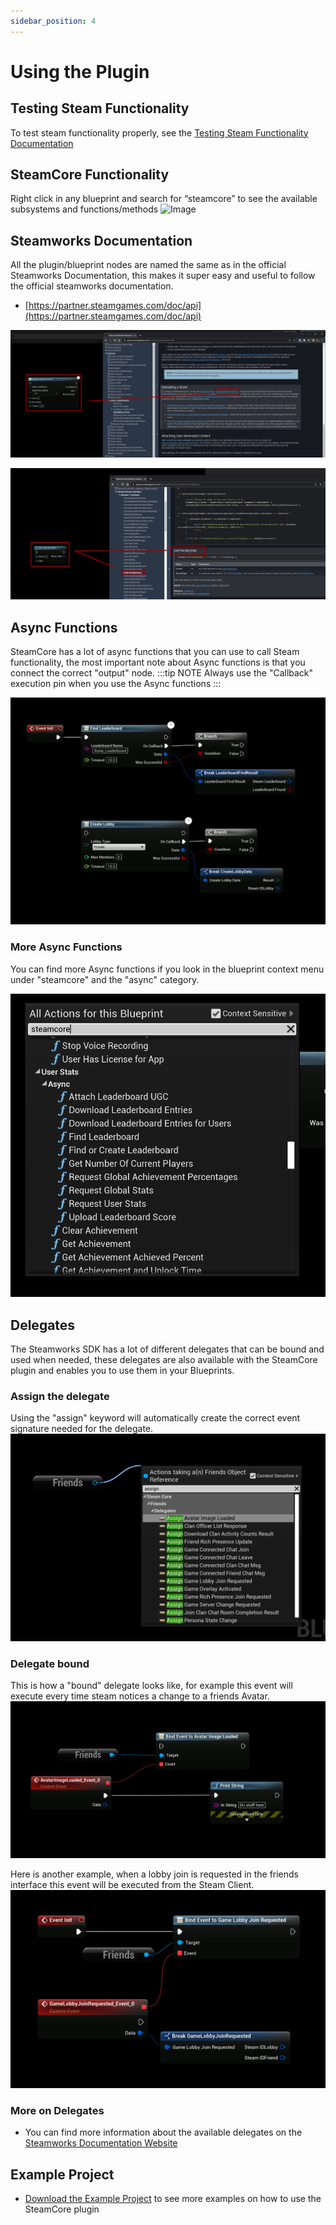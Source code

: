 ```yaml
---
sidebar_position: 4
---
```


# Using the Plugin

## Testing Steam Functionality
To test steam functionality properly, see the [Testing Steam Functionality Documentation](testing_steam_functionality.md)

## SteamCore Functionality
Right click in any blueprint and search for “steamcore” to see the available subsystems and functions/methods
![Image](https://eeldev.com/wp-content/uploads/2020/01/rightclick.png)

## Steamworks Documentation
All the plugin/blueprint nodes are named the same as in the official Steamworks Documentation, this makes it super easy and useful to follow the official steamworks documentation.
- [https://partner.steamgames.com/doc/api](https://partner.steamgames.com/doc/api)

![Image](../../../static/img/steamworks_example_1.jpg)

![Image](../../../static/img/steamworks_example_2.jpg)

## Async Functions
SteamCore has a lot of async functions that you can use to call Steam functionality, the most important note about Async functions is that you connect the correct "output" node.
:::tip NOTE
Always use the "Callback" execution pin when you use the Async functions
:::

![Image](../../../static/img/async_functions.png)

### More Async Functions
You can find more Async functions if you look in the blueprint context menu under "steamcore" and the "async" category.

![Image](../../../static/img/async_context.png)


## Delegates
The Steamworks SDK has a lot of different delegates that can be bound and used when needed, these delegates are also available with the SteamCore plugin and enables you to use them in your Blueprints.

### Assign the delegate
Using the "assign" keyword will automatically create the correct event signature needed for the delegate.
![Image](../../../static/img/assign_delegate.png)

### Delegate bound
This is how a "bound" delegate looks like, for example this event will execute every time steam notices a change to a friends Avatar.
![Image](../../../static/img/bound_delegate.png)

Here is another example, when a lobby join is requested in the friends interface this event will be executed from the Steam Client.
![Image](../../../static/img/bound_delegate_2.png)

### More on Delegates
- You can find more information about the available delegates on the [Steamworks Documentation Website](https://partner.steamgames.com/doc/api/ISteamFriends#callbacks)

## Example Project
- [Download the Example Project](../../example-project.md) to see more examples on how to use the SteamCore plugin